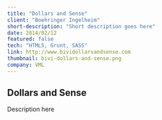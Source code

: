 ```yaml
---
title: "Dollars and Sense"
client: "Boehringer Ingelheim"
short-description: "Short description goes here"
date: 2014/02/12
featured: false
tech: "HTML5, Grunt, SASS"
link: http://www.bividollarsandsense.com
thumbnail: bivi-dollars-and-sense.png
company: VML
---
```


## Dollars and Sense

Description here
